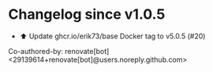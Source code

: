 # Changelog since v1.0.5
- ⬆️ Update ghcr.io/erik73/base Docker tag to v5.0.5 (#20)

Co-authored-by: renovate[bot] <29139614+renovate[bot]@users.noreply.github.com> 
